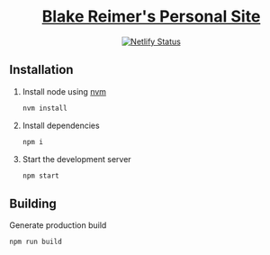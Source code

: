 <h1 align="center">
  <a href="https://blakereimer.com" target="_blank">
    Blake Reimer's Personal Site
  </a>
</h1>
<p align="center">
  <a href="https://app.netlify.com/sites/blakereimer/deploys" target="_blank">
    <img src="https://api.netlify.com/api/v1/badges/1963b488-7b78-48c9-9e2d-6fb5e47ab3af/deploy-status" alt="Netlify Status" />
  </a>
</p>

## Installation

1. Install node using [nvm](https://github.com/nvm-sh/nvm)

   ```sh
   nvm install
   ```

2. Install dependencies

   ```sh
   npm i
   ```

3. Start the development server

   ```sh
   npm start
   ```

## Building

Generate production build

```sh
npm run build
```
